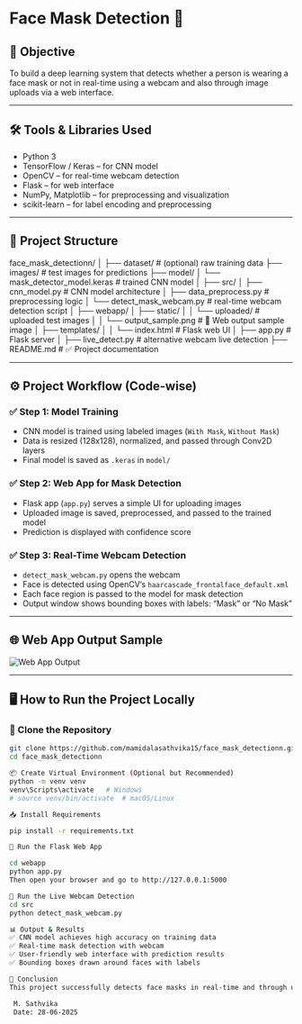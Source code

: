 # Face Mask Detection 🚀

## 📌 Objective
To build a deep learning system that detects whether a person is wearing a face mask or not in real-time using a webcam and also through image uploads via a web interface.

---

## 🛠️ Tools & Libraries Used
- Python 3  
- TensorFlow / Keras – for CNN model  
- OpenCV – for real-time webcam detection  
- Flask – for web interface  
- NumPy, Matplotlib – for preprocessing and visualization  
- scikit-learn – for label encoding and preprocessing

---

## 📁 Project Structure
face_mask_detectionn/
│
├── dataset/ # (optional) raw training data
├── images/ # test images for predictions
├── model/
│ └── mask_detector_model.keras # trained CNN model
│
├── src/
│ ├── cnn_model.py # CNN model architecture
│ ├── data_preprocess.py # preprocessing logic
│ └── detect_mask_webcam.py # real-time webcam detection script
│
├── webapp/
│ ├── static/
│ │ └── uploaded/ # uploaded test images
│ │ └── output_sample.png # 📸 Web output sample image
│ ├── templates/
│ │ └── index.html # Flask web UI
│ ├── app.py # Flask server
│
├── live_detect.py # alternative webcam live detection
├── README.md # ✅ Project documentation


---

## ⚙️ Project Workflow (Code-wise)

### ✅ Step 1: Model Training
- CNN model is trained using labeled images (`With Mask`, `Without Mask`)  
- Data is resized (128x128), normalized, and passed through Conv2D layers  
- Final model is saved as `.keras` in `model/`

### ✅ Step 2: Web App for Mask Detection
- Flask app (`app.py`) serves a simple UI for uploading images  
- Uploaded image is saved, preprocessed, and passed to the trained model  
- Prediction is displayed with confidence score

### ✅ Step 3: Real-Time Webcam Detection
- `detect_mask_webcam.py` opens the webcam  
- Face is detected using OpenCV’s `haarcascade_frontalface_default.xml`  
- Each face region is passed to the model for mask detection  
- Output window shows bounding boxes with labels: “Mask” or “No Mask”

---

## 🌐 Web App Output Sample

![Web App Output](webapp/static/output_sample.png)

---

## 🖥️ How to Run the Project Locally

### 🧾 Clone the Repository

```bash
git clone https://github.com/mamidalasathvika15/face_mask_detectionn.git
cd face_mask_detectionn

📦 Create Virtual Environment (Optional but Recommended)
python -m venv venv
venv\Scripts\activate   # Windows
# source venv/bin/activate  # macOS/Linux

📥 Install Requirements

pip install -r requirements.txt

🚀 Run the Flask Web App

cd webapp
python app.py
Then open your browser and go to http://127.0.0.1:5000

🎥 Run the Live Webcam Detection
cd src
python detect_mask_webcam.py

📊 Output & Results
✅ CNN model achieves high accuracy on training data
✅ Real-time mask detection with webcam
✅ User-friendly web interface with prediction results
✅ Bounding boxes drawn around faces with labels

📌 Conclusion
This project successfully detects face masks in real-time and through user-uploaded images using a deep learning model and OpenCV. It provides both a GUI (web) and live detection experience. Can be enhanced further with dataset expansion or transfer learning.

 M. Sathvika
 Date: 28-06-2025

